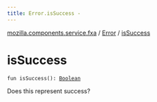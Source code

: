 ```yaml
---
title: Error.isSuccess - 
---
```


[mozilla.components.service.fxa](../index.html) / [Error](index.html) / [isSuccess](./is-success.html)

# isSuccess

`fun isSuccess(): `[`Boolean`](https://kotlinlang.org/api/latest/jvm/stdlib/kotlin/-boolean/index.html)

Does this represent success?

